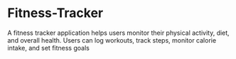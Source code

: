 # Fitness-Tracker
A fitness tracker application helps users monitor their physical activity, diet, and overall health. Users can log workouts, track steps, monitor calorie intake, and set fitness goals
